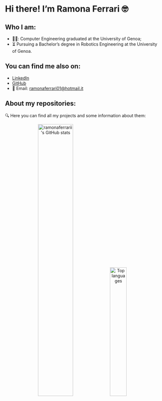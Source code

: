 # Hi there! I’m Ramona Ferrari :nerd_face:

## Who I am: 
- 👩‍🎓: Computer Engineering graduated at the University of Genoa; 
- ⏳ Pursuing a Bachelor’s degree in Robotics Engineering at the University of Genoa. 

## You can find me also on:
- [LinkedIn](https://www.linkedin.com/in/ramona-ferrari-3b6a07309/)  
- [GitHub](https://github.com/ramonaferrarii)  
- 📧 Email: [ramonaferrari01@hotmail.it](mailto:ramonaferrari01@hotmail.it)


## About my repositories:
:mag: Here you can find all my projects and some information about them:

<p align="center">
  <img src="https://github-readme-stats.vercel.app/api?username=ramonaferrarii&show_icons=true&hide=prs,issues,contribs&theme=synthwave" alt="ramonaferrarii's GitHub stats" width="48%" />
  <img src="https://github-readme-stats.vercel.app/api/top-langs/?username=ramonaferrarii&layout=compact&langs_count=6&theme=synthwave" alt="Top languages" width="33%" />
</p>


